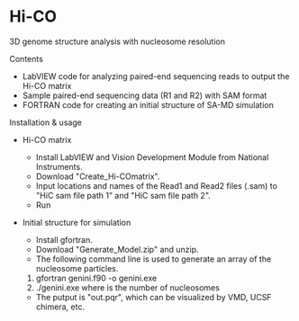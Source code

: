 # Hi-CO
3D genome structure analysis with nucleosome resolution 

Contents
- LabVIEW code for analyzing paired-end sequencing reads to output the Hi-CO matrix
- Sample paired-end sequencing data (R1 and R2) with SAM format
- FORTRAN code for creating an initial structure of SA-MD simulation

Installation & usage

- Hi-CO matrix 
  - Install LabVIEW and Vision Development Module from National Instruments.
  - Download "Create_Hi-COmatrix".
  - Input locations and names of the Read1 and Read2 files (.sam) to "HiC sam file path 1" and "HiC sam file path 2".
  - Run
  
- Initial structure for simulation
  - Install gfortran.
  - Download "Generate_Model.zip" and unzip.
  - The following command line is used to generate an array of the nucleosome particles.
  1) gfortran genini.f90 -o genini.exe
  2) ./genini.exe <N>
	where <N> is the number of nucleosomes
  - The putput is "out.pqr", which can be visualized by VMD, UCSF chimera, etc.
